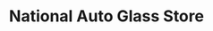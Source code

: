---
title: "National Auto Glass Store"
url: /phoenix/national-auto-glass-store/
shop: car repair
---